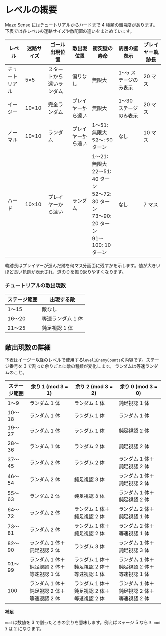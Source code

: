 # レベルの概要

Maze Sense にはチュートリアルからハードまで 4 種類の難易度があります。下表では各レベルの迷路サイズや敵配置の違いをまとめています。

| レベル         | 迷路サイズ | ゴール出現位置           | 敵出現位置         | 衝突壁の寿命                                                                                       | 周囲の壁表示           | プレイヤー軌跡長 |
| -------------- | ---------- | ------------------------ | ------------------ | -------------------------------------------------------------------------------------------------- | ---------------------- | ---------------- |
| チュートリアル | 5×5        | スタートから遠いランダム | 偏りなし           | 無限大                                                                                             | 1〜5 ステージのみ表示  | 20 マス          |
| イージー       | 10×10      | 完全ランダム             | プレイヤーから遠い | 無限大                                                                                             | 1〜30 ステージのみ表示 | 20 マス          |
| ノーマル       | 10×10      | ランダム                 | プレイヤーから遠い | 1〜51: 無限大<br>52〜: 50 ターン                                                                   | なし                   | 10 マス          |
| ハード         | 10×10      | プレイヤーから遠い       | ランダム           | 1〜21: 無限大<br>22〜51: 40 ターン<br>52〜72: 30 ターン<br>73〜90: 20 ターン<br>91〜100: 10 ターン | なし                   | 7 マス           |

軌跡長はプレイヤーが進んだ跡を何マス分画面に残すかを示します。値が大きいほど長い軌跡が表示され、道のりを振り返りやすくなります。

### チュートリアルの敵出現数

| ステージ範囲 | 出現する敵        |
| ------------ | ----------------- |
| 1〜15        | 敵なし            |
| 16〜20       | 等速ランダム 1 体 |
| 21〜25       | 鈍足視認 1 体     |

## 敵出現数の詳細

下表はイージー以降のレベルで使用する`level1EnemyCounts`の内容です。ステージ番号を 3 で割った余りごとに敵の種類が変化します。
ランダムは等速ランダムのこと。

| ステージ範囲 | 余り 1 (mod 3 = 1)                          | 余り 2 (mod 3 = 2)                          | 余り 0 (mod 3 = 0)                          |
| ------------ | ------------------------------------------- | ------------------------------------------- | ------------------------------------------- |
| 1〜9         | ランダム 1 体                               | ランダム 1 体                               | 鈍足視認 1 体                               |
| 10〜18       | ランダム 1 体                               | ランダム 1 体                               | ランダム 1 体                               |
| 19〜27       | ランダム 1 体                               | ランダム 1 体                               | 鈍足視認 2 体                               |
| 28〜36       | ランダム 1 体                               | ランダム 2 体                               | 鈍足視認 2 体                               |
| 37〜45       | ランダム 2 体                               | ランダム 2 体                               | ランダム 1 体＋鈍足視認 2 体                |
| 46〜54       | ランダム 2 体                               | 鈍足視認 3 体                               | ランダム 1 体＋鈍足視認 2 体                |
| 55〜63       | ランダム 2 体                               | 鈍足視認 3 体                               | ランダム 1 体＋鈍足視認 2 体                |
| 64〜72       | ランダム 2 体                               | ランダム 1 体＋鈍足視認 2 体                | ランダム 2 体＋鈍足視認 1 体                |
| 73〜81       | ランダム 2 体                               | ランダム 1 体＋鈍足視認 2 体                | ランダム 2 体＋等速視認 1 体                |
| 82〜90       | ランダム 1 体＋鈍足視認 2 体                | ランダム 3 体                               | ランダム 1 体＋鈍足視認 3 体                |
| 91〜99       | ランダム 1 体＋鈍足視認 2 体＋等速視認 1 体 | ランダム 1 体＋鈍足視認 2 体＋等速視認 1 体 | ランダム 1 体＋鈍足視認 2 体＋等速視認 1 体 |
| 100          | ランダム 1 体＋鈍足視認 2 体＋等速視認 2 体 | ランダム 1 体＋鈍足視認 2 体＋等速視認 2 体 | ランダム 1 体＋鈍足視認 2 体＋等速視認 2 体 |

**補足**

`mod` は数値を 3 で割ったときの余りを意味します。例えばステージ 5 なら `5 mod 3` は 2 になります。
